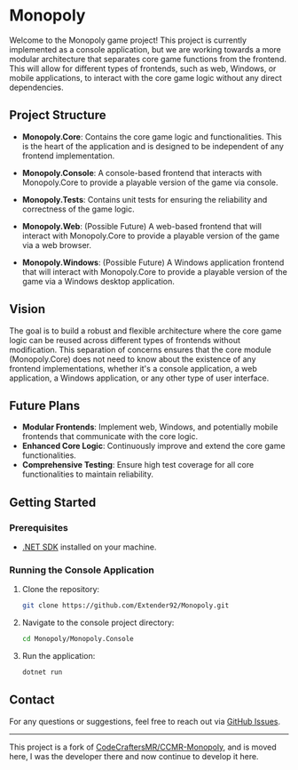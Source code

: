 # Monopoly

Welcome to the Monopoly game project! This project is currently implemented as a console application,
but we are working towards a more modular architecture that separates core game functions from the frontend.
This will allow for different types of frontends, such as web, Windows, or mobile applications,
to interact with the core game logic without any direct dependencies.


## Project Structure

- **Monopoly.Core**: Contains the core game logic and functionalities. This is the heart of the application and is designed to be independent of any frontend implementation.
- **Monopoly.Console**: A console-based frontend that interacts with Monopoly.Core to provide a playable version of the game via console.
- **Monopoly.Tests**: Contains unit tests for ensuring the reliability and correctness of the game logic.

- **Monopoly.Web**: (Possible Future) A web-based frontend that will interact with Monopoly.Core to provide a playable version of the game via a web browser.
- **Monopoly.Windows**: (Possible Future) A Windows application frontend that will interact with Monopoly.Core to provide a playable version of the game via a Windows desktop application.


## Vision

The goal is to build a robust and flexible architecture where the core game logic can be reused across different types of frontends without modification.
This separation of concerns ensures that the core module (Monopoly.Core) does not need to know about the existence of any frontend implementations,
whether it's a console application, a web application, a Windows application, or any other type of user interface.


## Future Plans

- **Modular Frontends**: Implement web, Windows, and potentially mobile frontends that communicate with the core logic.
- **Enhanced Core Logic**: Continuously improve and extend the core game functionalities.
- **Comprehensive Testing**: Ensure high test coverage for all core functionalities to maintain reliability.


## Getting Started

### Prerequisites

- [.NET SDK](https://dotnet.microsoft.com/download) installed on your machine.

### Running the Console Application

1. Clone the repository:
    ```bash
    git clone https://github.com/Extender92/Monopoly.git
    ```
2. Navigate to the console project directory:
    ```bash
    cd Monopoly/Monopoly.Console
    ```
3. Run the application:
    ```bash
    dotnet run
    ```


## Contact

For any questions or suggestions, feel free to reach out via [GitHub Issues](https://github.com/Extender92/Monopoly/issues).

---

This project is a fork of [CodeCraftersMR/CCMR-Monopoly](https://github.com/CodeCraftersMR/CCMR-Monopoly), and is moved here, I was the developer there and now continue to develop it here.

